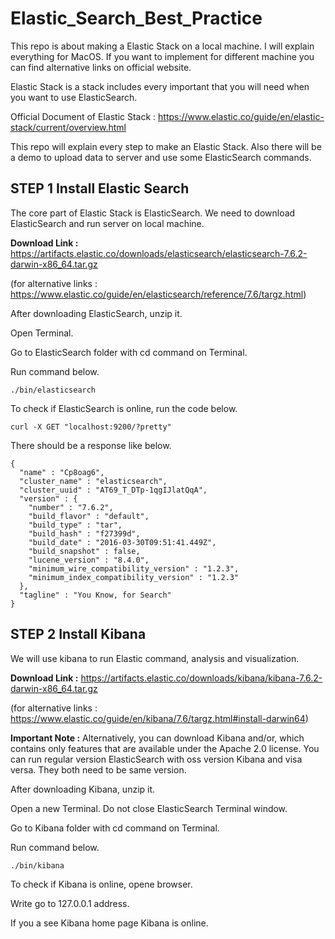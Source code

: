 # Elastic_Search_Best_Practice

This repo is about making a Elastic Stack on a local machine. I will explain everything for MacOS. If you want to implement for different machine you can find alternative links on official website. 

Elastic Stack is a stack includes every important that you will need when you want to use ElasticSearch.

Official Document of Elastic Stack : https://www.elastic.co/guide/en/elastic-stack/current/overview.html

This repo will explain every step to make an Elastic Stack. Also there will be a demo to upload data to server and use some ElasticSearch commands.

## STEP 1 Install Elastic Search

The core part of Elastic Stack is ElasticSearch. We need to download ElasticSearch and run server on local machine.

**Download Link :** https://artifacts.elastic.co/downloads/elasticsearch/elasticsearch-7.6.2-darwin-x86_64.tar.gz

(for alternative links : https://www.elastic.co/guide/en/elasticsearch/reference/7.6/targz.html)

After downloading ElasticSearch, unzip it.

Open Terminal.

Go to ElasticSearch folder with cd command on Terminal.

Run command below.

```
./bin/elasticsearch
```
To check if ElasticSearch is online, run the code below.

```
curl -X GET "localhost:9200/?pretty"
```
There should be a response like below.
```
{
  "name" : "Cp8oag6",
  "cluster_name" : "elasticsearch",
  "cluster_uuid" : "AT69_T_DTp-1qgIJlatQqA",
  "version" : {
    "number" : "7.6.2",
    "build_flavor" : "default",
    "build_type" : "tar",
    "build_hash" : "f27399d",
    "build_date" : "2016-03-30T09:51:41.449Z",
    "build_snapshot" : false,
    "lucene_version" : "8.4.0",
    "minimum_wire_compatibility_version" : "1.2.3",
    "minimum_index_compatibility_version" : "1.2.3"
  },
  "tagline" : "You Know, for Search"
}
```
## STEP 2 Install Kibana

We will use kibana to run Elastic command, analysis and visualization.

**Download Link :** https://artifacts.elastic.co/downloads/kibana/kibana-7.6.2-darwin-x86_64.tar.gz

(for alternative links : https://www.elastic.co/guide/en/kibana/7.6/targz.html#install-darwin64)

**Important Note :** Alternatively, you can download Kibana and/or, which contains only features that are available under the Apache 2.0 license. You can run regular version ElasticSearch with oss version Kibana and visa versa. They both need to be same version.

After downloading Kibana, unzip it.

Open a new Terminal. Do not close ElasticSearch Terminal window.

Go to Kibana folder with cd command on Terminal.

Run command below.

```
./bin/kibana
```
To check if Kibana is online, opene browser.

Write go to 127.0.0.1 address.

If you a see Kibana home page Kibana is online.




